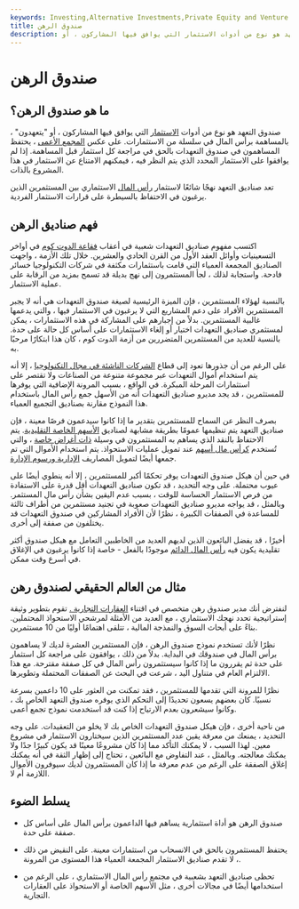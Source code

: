 ```yaml
---
keywords: Investing,Alternative Investments,Private Equity and Venture cap,Private Equity and vc
title: صندوق الرهن
description: صندوق التعهد هو نوع من أدوات الاستثمار التي يوافق فيها المشاركون ، أو &amp; quot ؛ يتعهدون ، &amp; quot ؛ للمساهمة برأس المال في سلسلة من الاستثمارات.
---
```


# صندوق الرهن
## ما هو صندوق الرهن؟

صندوق التعهد هو نوع من أدوات [الاستثمار](/investmentvehicle) التي يوافق فيها المشاركون ، أو "يتعهدون" ، بالمساهمة برأس المال في سلسلة من الاستثمارات. على عكس [المجمع الأعمى](/blind_pool) ، يحتفظ المساهمون في صندوق التعهدات بالحق في مراجعة كل استثمار قبل المساهمة. إذا لم يوافقوا على الاستثمار المحدد الذي يتم النظر فيه ، فيمكنهم الامتناع عن الاستثمار في هذا المشروع بالذات.

تعد صناديق التعهد نهجًا شائعًا لاستثمار [رأس المال](/venturecapital) الاستثماري بين المستثمرين الذين يرغبون في الاحتفاظ بالسيطرة على قرارات الاستثمار الفردية.

## فهم صناديق الرهن

اكتسب مفهوم صناديق التعهدات شعبية في أعقاب [فقاعة الدوت كوم](/dotcom-bubble) في أواخر التسعينيات وأوائل العقد الأول من القرن الحادي والعشرين. خلال تلك الأزمة ، واجهت الصناديق المجمعة العمياء التي قامت باستثمارات مكثفة في شركات التكنولوجيا خسائر فادحة. واستجابة لذلك ، لجأ المستثمرون إلى نهج بديلة قد تسمح بمزيد من الرقابة على عملية الاستثمار.

بالنسبة لهؤلاء المستثمرين ، فإن الميزة الرئيسية لصيغة صندوق التعهدات هي أنه لا يجبر المستثمرين الأفراد على دعم المشاريع التي لا يرغبون في الاستثمار فيها ، والتي يدعمها غالبية المستثمرين. بدلاً من إجبارهم على المشاركة في هذه الاستثمارات ، يمكن لمستثمري صناديق التعهدات اختيار أو إلغاء الاستثمارات على أساس كل حالة على حدة. بالنسبة للعديد من المستثمرين المتضررين من أزمة الدوت كوم ، كان هذا ابتكارًا مرحبًا به.

على الرغم من أن جذورها تعود إلى قطاع [الشركات الناشئة في مجال التكنولوجيا](/startup) ، إلا أنه يتم استخدام أموال التعهدات عبر مجموعة متنوعة من الصناعات ولا تقتصر على استثمارات المرحلة المبكرة. في الواقع ، بسبب المرونة الإضافية التي يوفرها للمستثمرين ، قد يجد مديرو صناديق التعهدات أنه من الأسهل جمع رأس المال باستخدام هذا النموذج مقارنة بصناديق التجميع العمياء.

بصرف النظر عن السماح للمستثمرين بتقدير ما إذا كانوا سيدعمون فرصًا معينة ، فإن صناديق التعهد يتم تنظيمها عمومًا بطريقة مشابهة لصناديق [الأسهم الخاصة التقليدية](/privateequity). يتم الاحتفاظ بالنقد الذي يساهم به المستثمرون في وسيلة [ذات أغراض خاصة](/spv) ، والتي تُستخدم [كرأس مال أسهم](/equity) عند تمويل عمليات الاستحواذ. يتم استخدام الأموال التي تم جمعها أيضًا لتمويل المصاريف [الإدارية ورسوم الإدارة](/managementfee).

في حين أن هيكل صندوق التعهدات يوفر تحكمًا أكبر للمستثمرين ، إلا أنه ينطوي أيضًا على عيوب محتملة. على وجه التحديد ، قد تكون صناديق التعهدات أقل قدرة على الاستفادة من فرص الاستثمار الحساسة للوقت ، بسبب عدم اليقين بشأن رأس مال المستثمر. وبالمثل ، قد يواجه مديرو صناديق التعهدات صعوبة في تجنيد مستثمرين من أطراف ثالثة للمساعدة في الصفقات الكبيرة ، نظرًا لأن الأفراد المشاركين في صندوق التعهدات قد يختلفون من صفقة إلى أخرى.

أخيرًا ، قد يفضل البائعون الذين لديهم العديد من الخاطبين التعامل مع هيكل صندوق أكثر تقليدية يكون فيه [رأس المال الدائم](/pcv) موجودًا بالفعل - خاصة إذا كانوا يرغبون في الإغلاق في أسرع وقت ممكن.

## مثال من العالم الحقيقي لصندوق رهن

لنفترض أنك مدير صندوق رهن متخصص في اقتناء [العقارات التجارية .](/commercialrealestate) تقوم بتطوير وثيقة إستراتيجية تحدد نهجك الاستثماري ، مع العديد من الأمثلة لمرشحي الاستحواذ المحتملين. بناءً على أبحاث السوق والنمذجة المالية ، تتلقى اهتمامًا أوليًا من 10 مستثمرين.

نظرًا لأنك تستخدم نموذج صندوق الرهن ، فإن المستثمرين العشرة لديك لا يساهمون برأس المال في صندوقك في البداية. بدلاً من ذلك ، يوافقون على مراجعة كل استثمار على حدة ثم يقررون ما إذا كانوا سيستثمرون رأس المال في كل صفقة مقترحة. مع هذا الالتزام العام في متناول اليد ، شرعت في البحث عن الصفقات المحتملة وتطويرها.

نظرًا للمرونة التي تقدمها للمستثمرين ، فقد تمكنت من العثور على 10 داعمين بسرعة نسبيًا. كان بعضهم يسعون تحديدًا إلى التحكم الذي يوفره صندوق التعهد الخاص بك ، وكانوا سيشعرون بعدم الارتياح إذا كنت قد استخدمت نموذج تجمع أعمى.

من ناحية أخرى ، فإن هيكل صندوق التعهدات الخاص بك لا يخلو من التعقيدات. على وجه التحديد ، يمنعك من معرفة يقين عدد المستثمرين الذين سيختارون الاستثمار في مشروع معين. لهذا السبب ، لا يمكنك التأكد مما إذا كان مشروعًا معينًا قد يكون كبيرًا جدًا ولا يمكنك معالجته. وبالمثل ، عند التفاوض مع البائعين ، تحتاج إلى إظهار الثقة في أنه يمكنك إغلاق الصفقة على الرغم من عدم معرفة ما إذا كان المستثمرون لديك سيوفرون الأموال اللازمة أم لا.

## يسلط الضوء

- صندوق الرهن هو أداة استثمارية يساهم فيها الداعمون برأس المال على أساس كل صفقة على حدة.

- يحتفظ المستثمرون بالحق في الانسحاب من استثمارات معينة. على النقيض من ذلك ، لا تقدم صناديق الاستثمار المجمعة العمياء هذا المستوى من المرونة.

- تحظى صناديق التعهد بشعبية في مجتمع رأس المال الاستثماري ، على الرغم من استخدامها أيضًا في مجالات أخرى ، مثل الأسهم الخاصة أو الاستحواذ على العقارات التجارية.

